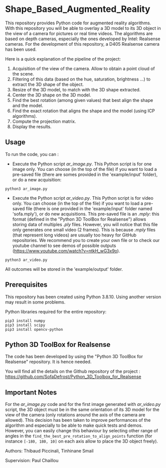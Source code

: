 # Shape_Based_Augmented_Reality

This repository provides Python code for augmented reality algorithms. With this repository you will be able to overlay a 3D model to its 3D object in the view of a camera for pictures or real time videos. The algorithms are based on depth cameras, especially the ones developed by Intel: Realsense cameras. For the development of this repository, a D405 Realsense camera has been used.

Here is a quick explanation of the pipeline of the project:

1. Acquisition of the view of the camera. Allow to obtain a point cloud of the scene.
1. Filtering of this data (based on the hue, saturation, brightness ...) to extract the 3D shape of the object.
1. Resize of the 3D model, to match with the 3D shape extracted.
1. Center the 3D shape on the 3D model.
1. Find the best rotation (among given values) that best align the shape and the model.
1. Find the exact rotation that aligns the shape and the model (using ICP algorithms).
1. Compute the projection matrix.
1. Display the results.

## Usage

To run the code, you can :

- Execute the Python script *ar_image.py*. This Python script is for one image only. You can choose (in the top of the file) if you want to load a pre-saved file (there are somes provided in the 'example/input' folder), or do a new acquisition:
```console
python3 ar_image.py
```

- Execute the Python script *ar_video.py*. This Python script is for video only. You can choose (in the top of the file) if you want to load a pre-saved file (there is one provided in the 'example/input' folder named 'sofa.mply'), or do new acquisitions. This pre-saved file is an *.mply*: this format (defined in the "Python 3D ToolBox for Realsense") allows storing data of multiples *.ply* files. However, you will notice that this file only generates one small video (2 frames). This is because *.mply* files (that represent long videos) are usually too heavy for GitHub repositories. We recommend you to create your own file or to check our youtube channel to see demos of possible outputs (https://www.youtube.com/watch?v=ntkH_wG3x9o).
```console
python3 ar_video.py
```

All outcomes will be stored in the 'example/output' folder.


## Prerequisites

This repository has been created using Python 3.8.10. Using another version may result in some problems. 

Python libraries required for the entire repository:

```console
pip3 install numpy
pip3 install scipy
pip3 install opencv-python
```

## Python 3D ToolBox for Realsense

The code has been developed by using the "Python 3D ToolBox for Realsense" repository. It is hence needed.

You will find all the details on the Github repository of the project : https://github.com/SofaDefrost/Python_3D_Toolbox_for_Realsense

## Important Notes

For the *ar_image.py* code and for the first image generated with *ar_video.py* script, the 3D object must be in the same orientation of its 3D model for the view of the camera (only rotations around the axis of the camera are allowed).
This decision has been taken to improve performances of the algorithm and especially to be able to make quick tests and demos.
However, you can easily change this behaviour by selecting other range of angles in the ```find_the_best_pre_rotation_to_align_points``` function (for instance ```[-180, 180, 10]``` on each axis allow to place the 3D object freely).

Authors: Thibaud Piccinali, Tinhinane Smail

Supervision: Paul Chaillou
